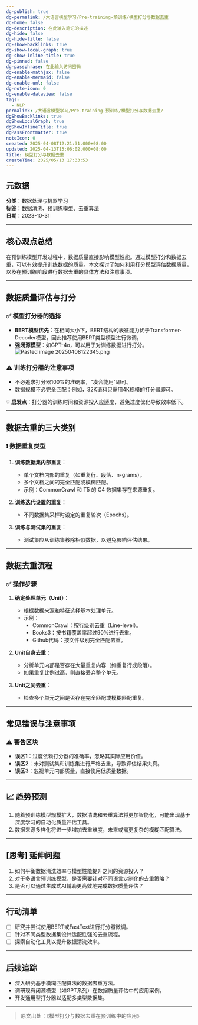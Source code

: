 ```yaml
---
dg-publish: true
dg-permalink: /大语言模型学习/Pre-training-预训练/模型打分与数据去重
dg-home: false
dg-description: 在此输入笔记的描述
dg-hide: false
dg-hide-title: false
dg-show-backlinks: true
dg-show-local-graph: true
dg-show-inline-title: true
dg-pinned: false
dg-passphrase: 在此输入访问密码
dg-enable-mathjax: false
dg-enable-mermaid: false
dg-enable-uml: false
dg-note-icon: 0
dg-enable-dataview: false
tags:
  - NLP
permalink: /大语言模型学习/Pre-training-预训练/模型打分与数据去重/
dgShowBacklinks: true
dgShowLocalGraph: true
dgShowInlineTitle: true
dgPassFrontmatter: true
noteIcon: 0
created: 2025-04-08T12:21:31.000+08:00
updated: 2025-04-13T13:06:02.000+08:00
title: 模型打分与数据去重
createTime: 2025/05/13 17:33:53
---
```




## 元数据
**分类**：数据处理与机器学习  
**标签**：数据清洗、预训练模型、去重算法  
**日期**：2023-10-31  

---



## 核心观点总结
在预训练模型开发过程中，数据质量直接影响模型性能。通过模型打分和数据去重，可以有效提升训练数据的质量。本文探讨了如何利用打分模型评估数据质量，以及在预训练阶段进行数据去重的具体方法和注意事项。

---



## 数据质量评估与打分

### ✅ **模型打分器的选择**
- **BERT模型优先**：在相同大小下，BERT结构的表征能力优于Transformer-Decoder模型，因此推荐使用BERT类型模型进行微调。
- **强闭源模型**：如GPT-4o，可以用于对训练数据进行打分。
![Pasted image 20250408122345.png](/img/user/%E9%99%84%E4%BB%B6/Pasted%20image%2020250408122345.png)


### ⚠ **训练打分器的注意事项**
- 不必追求打分器100%的准确率，"凑合能用"即可。
- 数据规模不必完全匹配：例如，32K语料只需用4K规模的打分器即可。
  
💡 **启发点**：打分器的训练时间和资源投入应适度，避免过度优化导致效率低下。

---



## 数据去重的三大类别

### ❗ **数据重复类型**
1. **训练数据集内部重复**：
   - 单个文档内部的重复（如重复行、段落、n-grams）。
   - 多个文档之间的完全匹配或模糊匹配。
   - 示例：CommonCrawl 和 T5 的 C4 数据集存在来源重复。
   
2. **训练迭代设置的重复**：
   - 不同数据集采样时设定的重复轮次（Epochs）。
   
3. **训练与测试集的重复**：
   - 测试集应从训练集移除相似数据，以避免影响评估结果。

---



## 数据去重流程

### ✅ **操作步骤**
1. **确定处理单元（Unit）**：
   - 根据数据来源和特征选择基本处理单元。
   - 示例：
     - CommonCrawl：按行级别去重（Line-level）。
     - Books3：按书籍覆盖率超过90%进行去重。
     - Github代码：按文件级别完全匹配去重。

2. **Unit自身去重**：
   - 分析单元内部是否存在大量重复内容（如重复行或段落）。
   - 如果重复比例过高，则直接丢弃整个单元。

3. **Unit之间去重**：
   - 检查多个单元之间是否存在完全匹配或模糊匹配重复。

---



## 常见错误与注意事项

### ⚠ **警告区块**
- **误区1**：过度依赖打分器的准确率，忽略其实际应用价值。
- **误区2**：未对测试集和训练集进行严格去重，导致评估结果失真。
- **误区3**：忽视单元内部质量，直接使用低质量数据。

---



## 📈 趋势预测
1. 随着预训练模型规模扩大，数据清洗和去重算法将更加智能化，可能出现基于深度学习的自动化质量评估工具。
2. 数据来源多样化将进一步增加去重难度，未来或需更复杂的模糊匹配算法。

---



## [思考] 延伸问题
1. 如何平衡数据清洗效率与模型性能提升之间的资源投入？
2. 对于多语言预训练模型，是否需要针对不同语言定制化的去重策略？
3. 是否可以通过生成式AI辅助更高效地完成数据质量评估？

---



## 行动清单
- [ ] 研究并尝试使用BERT或FastText进行打分器微调。
- [ ] 针对不同类型数据集设计适配性强的去重流程。
- [ ] 探索自动化工具以提升数据清洗效率。

---



## 后续追踪
- 深入研究基于模糊匹配算法的数据去重方法。
- 调研现有闭源模型（如GPT系列）在数据质量评估中的应用案例。
- 开发通用型打分器以适配多类型数据集。

---

> 原文出处：《模型打分与数据去重在预训练中的应用》
